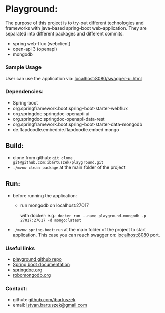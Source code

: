 # Playground:
The purpose of this project is to try-out different technologies and frameworks with java-based
spring-boot web-application. They are separated into different packages and different commits.
 - spring web-flux (webclient)
 - open-api 3 (openapi)
 - mongodb

### Sample Usage
User can use the application via:
<a href=http://localhost:8080/swagger-ui.html#/>localhost:8080/swagger-ui.html</a>

### Dependencies:
 - Spring-boot
 - org.springframework.boot:spring-boot-starter-webflux
 - org.springdoc:springdoc-openapi-ui
 - org.springdoc:springdoc-openapi-data-rest
 - org.springframework.boot:spring-boot-starter-data-mongodb
 - de.flapdoodle.embed:de.flapdoodle.embed.mongo

## Build:
 - clone from github: `git clone git@github.com:ibartuszek/playground.git`
 - `./mvnw clean package` at the main folder of the project

## Run:
 - before running the application:
   - run mongodb on localhost:27017
     
        with docker: e.g.: `docker run --name playground-mongodb -p 27017:27017 -d mongo:latest`
 - `./mvnw spring-boot:run` at the main folder of the project to start application. This case you can reach swagger on: 
   <a href=http://localhost:8080/swagger-ui.html#/>localhost:8080</a> port.

### Useful links
- <a href="https://github.com/ibartuszek/playground">playground github repo</a>
- <a href="https://docs.spring.io/spring-boot/docs/current/reference/htmlsingle/">Spring boot documentation</a>
- <a href="https://springdoc.org">springdoc.org</a>
- <a href="https://robomongo.org/">robomongodb.org<a/>

### Contact:
- github: <a href="https://github.com/ibartuszek">github.com/ibartuszek</a>
- email: <a href="mailto:istvan.bartuszek@gmail.com">istvan.bartuszek@gmail.com</a>